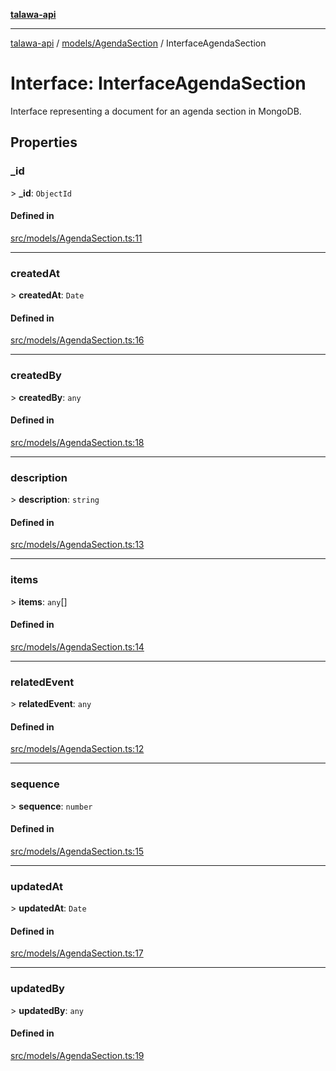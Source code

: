 [**talawa-api**](../../../README.md)

***

[talawa-api](../../../modules.md) / [models/AgendaSection](../README.md) / InterfaceAgendaSection

# Interface: InterfaceAgendaSection

Interface representing a document for an agenda section in MongoDB.

## Properties

### \_id

\> **\_id**: `ObjectId`

#### Defined in

[src/models/AgendaSection.ts:11](https://github.com/PalisadoesFoundation/talawa-api/blob/832d310bae30bd8cb45fb1b44f62dd776dccc52f/src/models/AgendaSection.ts#L11)

***

### createdAt

\> **createdAt**: `Date`

#### Defined in

[src/models/AgendaSection.ts:16](https://github.com/PalisadoesFoundation/talawa-api/blob/832d310bae30bd8cb45fb1b44f62dd776dccc52f/src/models/AgendaSection.ts#L16)

***

### createdBy

\> **createdBy**: `any`

#### Defined in

[src/models/AgendaSection.ts:18](https://github.com/PalisadoesFoundation/talawa-api/blob/832d310bae30bd8cb45fb1b44f62dd776dccc52f/src/models/AgendaSection.ts#L18)

***

### description

\> **description**: `string`

#### Defined in

[src/models/AgendaSection.ts:13](https://github.com/PalisadoesFoundation/talawa-api/blob/832d310bae30bd8cb45fb1b44f62dd776dccc52f/src/models/AgendaSection.ts#L13)

***

### items

\> **items**: `any`[]

#### Defined in

[src/models/AgendaSection.ts:14](https://github.com/PalisadoesFoundation/talawa-api/blob/832d310bae30bd8cb45fb1b44f62dd776dccc52f/src/models/AgendaSection.ts#L14)

***

### relatedEvent

\> **relatedEvent**: `any`

#### Defined in

[src/models/AgendaSection.ts:12](https://github.com/PalisadoesFoundation/talawa-api/blob/832d310bae30bd8cb45fb1b44f62dd776dccc52f/src/models/AgendaSection.ts#L12)

***

### sequence

\> **sequence**: `number`

#### Defined in

[src/models/AgendaSection.ts:15](https://github.com/PalisadoesFoundation/talawa-api/blob/832d310bae30bd8cb45fb1b44f62dd776dccc52f/src/models/AgendaSection.ts#L15)

***

### updatedAt

\> **updatedAt**: `Date`

#### Defined in

[src/models/AgendaSection.ts:17](https://github.com/PalisadoesFoundation/talawa-api/blob/832d310bae30bd8cb45fb1b44f62dd776dccc52f/src/models/AgendaSection.ts#L17)

***

### updatedBy

\> **updatedBy**: `any`

#### Defined in

[src/models/AgendaSection.ts:19](https://github.com/PalisadoesFoundation/talawa-api/blob/832d310bae30bd8cb45fb1b44f62dd776dccc52f/src/models/AgendaSection.ts#L19)
